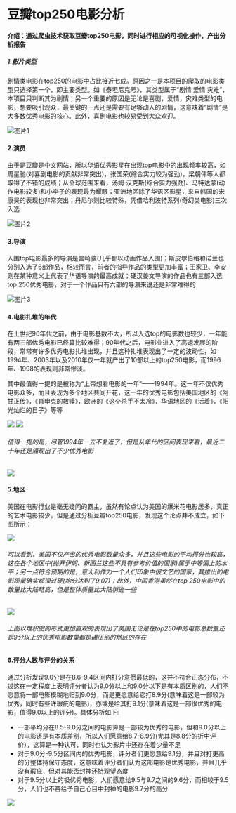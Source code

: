 # 豆瓣top250电影分析
#### 介绍：通过爬虫技术获取豆瓣top250电影，同时进行相应的可视化操作，产出分析报告

##### 1.影片类型

剧情类电影在top250的电影中占比接近七成。原因之一是本项目的爬取的电影类型只选择第一个，即主要类型。如《泰坦尼克号》，其类型属于“剧情 爱情 灾难”，本项目只判断其为剧情；另一个重要的原因是无论是喜剧，爱情，灾难类型的电影，想要吸引观众，最关键的一点还是需要有足够动人的剧情，这意味着“剧情”是大多数优秀电影的核心。此外，喜剧电影也较易受到大众欢迎。

![图片1](./analyze_movie_top250/类型.jpg)

#### 2.演员
由于是豆瓣是中文网站，所以华语优秀影星在出现top电影中的出现频率较高，如周星驰(对喜剧电影的贡献非常突出)，张国荣(综合实力较为强劲)，梁朝伟等人都取得了不错的成绩；从全球范围来看，汤姆·汉克斯(综合实力强劲)、马特达蒙(动作电影较多)和小李子的表现最为耀眼；亚洲地区除了华语区影星，来自韩国的宋康昊的表现也非常突出；丹尼尔则比较特殊，凭借哈利波特系列(奇幻类电影)三次入选

![图片2](./analyze_movie_top250/%E6%BC%94%E5%91%98.jpg)


#### 3.导演
入围top电影最多的导演是宫崎骏(几乎都以动画作品入围)；斯皮尔伯格和诺兰也分别入选了6部作品，相较而言，前者的指导作品的类型更加丰富；王家卫、李安则在某种意义上代表了华语导演的最高成就；硬汉姜文导演的作品也有三部入选top 250优秀电影，对于一个作品只有六部的导演来说还是非常难得的

![图片3](./analyze_movie_top250/%E5%AF%BC%E6%BC%94.jpg)

#### 4.电影扎堆的年代
在上世纪90年代之前，由于电影基数不大，所以入选top的电影数也较少，一年能有两三部优秀电影已经算比较难得；90年代之后，电影业进入了高速发展的阶段，常常有许多优秀电影扎堆出现，并且这种扎堆表现出了一定的波动性，如1994年、2003年以及2010年仅一年就产出了10部以上的top250电影，而1996年、1998的表现则非常惨淡。

其中最值得一提的是被称为“上帝想看电影的一年”——1994年。这一年不仅优秀电影众多，而且表现为多个地区共同开花，这一年的优秀电影包括美国地区的《阿甘正传》，《肖申克的救赎》，欧洲的《这个杀手不太冷》，华语地区的《活着》，《阳光灿烂的日子》等等

![](./analyze_movie_top250/%E5%B9%B4%E4%BB%BD.jpg)
![](./analyze_movie_top250/%E5%B9%B4%E4%BB%BD2.jpg)

###### 值得一提的是，尽管1994年一去不复返了，但是从年代的区间表现来看，最近二十年还是涌现出了不少优秀电影

![](./analyze_movie_top250/%E5%B9%B4%E4%BB%A3%E5%8C%BA%E9%97%B4.jpg)

#### 5.地区
美国在电影行业是毫无疑问的霸主，虽然有论点认为美国的爆米花电影居多，真正的艺术电影较少，但是通过分析豆瓣top250电影，发现这个论点并不成立，如下图所示：

![](./analyze_movie_top250/地区平均得分.jpg)
###### 可以看到，美国不仅产出的优秀电影数量众多，并且这些电影的平均得分也较高，这在各个地区中(抛开伊朗、新西兰这些不具有参考价值的国家)属于中等偏上的水平；另一点符合预期的是，意大利作为一个人们印象中很文艺的国家，其推出的电影质量确实都很过硬(均分达到了9.07)；此外，中国香港虽然在top 250电影中的数量比大陆略高，但是整体质量比大陆稍逊一些
![](./analyze_movie_top250/%E5%9C%B0%E5%8C%BA.jpg)
###### 上图以堆积图的形式更加直观的表现出了美国无论是在top250中的电影总数量还是9分以上的优秀电影数量都是碾压别的地区的存在


#### 6.评分人数与评分的关系
通过分析发现9.0分是在8.6-9.4区间内打分意愿最低的，这并不符合正态分布，不过这在一定程度上表明评分者认为9.0分以上和9.0分以下是有本质区别的，人们不愿意将一部电影模糊地归到9.0分，而是更愿意给它打8.9分(意味着这是一部较为优秀，同时有些许瑕疵的电影)，亦或是给其打9.1分(意味着这是一部很优秀的电影，值得9.0以上的评分)。具体分析如下:
- 一部平均分在8.5-9.0分之间的电影算是一部较为优秀的电影，但和9.0分以上的电影还是有本质差别，所以人们愿意给8.7-8.9分(尤其是8.8分的折中评价），这算是一种认可，同时也认为影片中还存在着少量不足
- 对于9.0分-9.5分区间内的优秀电影，评分者们更愿意给9.1分，并且对打更高的分整体持保守态度，这意味着评分者们认为这部电影是优秀电影，并且几乎没有瑕疵，但对其能否封神还持观望态度
- 对于9.5分以上的极优秀电影，人们愿意给9.5与9.7之间的9.6分，而相较于9.5分，人们也不吝给予自己心目中封神的电影9.7分的高分

![](./analyze_movie_top250/%E8%AF%84%E5%88%86%E4%BA%BA%E6%95%B0%E4%B8%8E%E8%AF%84%E5%88%86.jpg)